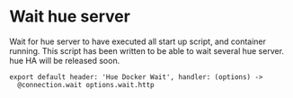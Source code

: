 
# Wait hue server

Wait for hue server to have executed all start up script, and container running.
This script has been written to be able to wait several hue server. hue HA will
be released soon.

    export default header: 'Hue Docker Wait', handler: (options) ->
      @connection.wait options.wait.http
